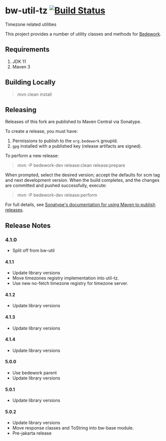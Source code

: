 # bw-util-tz [![Build Status](https://travis-ci.org/Bedework/bw-util-tz.svg)](https://travis-ci.org/Bedework/bw-util-tz)

Timezone related utilities

This project provides a number of utility classes and methods for
[Bedework](https://www.apereo.org/projects/bedework).

## Requirements

1. JDK 11
2. Maven 3

## Building Locally

> mvn clean install

## Releasing

Releases of this fork are published to Maven Central via Sonatype.

To create a release, you must have:

1. Permissions to publish to the `org.bedework` groupId.
2. `gpg` installed with a published key (release artifacts are signed).

To perform a new release:

> mvn -P bedework-dev release:clean release:prepare

When prompted, select the desired version; accept the defaults for scm tag and next development version.
When the build completes, and the changes are committed and pushed successfully, execute:

> mvn -P bedework-dev release:perform

For full details, see [Sonatype's documentation for using Maven to publish releases](http://central.sonatype.org/pages/apache-maven.html).

## Release Notes
### 4.1.0
* Split off from bw-util

#### 4.1.1
* Update library versions
* Move timezones registry implementation into util-tz.
* Use new no-fetch timezone registry for timezone server.

#### 4.1.2
* Update library versions

#### 4.1.3
* Update library versions

#### 4.1.4
* Update library versions

#### 5.0.0
* Use bedework parent
* Update library versions

#### 5.0.1
* Update library versions

#### 5.0.2
* Update library versions
* Move response classes and ToString into bw-base module.
* Pre-jakarta release
